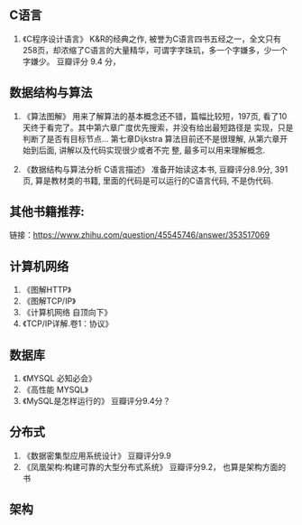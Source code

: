 ## C语言
1. 《C程序设计语言》
K&R的经典之作, 被誉为C语言四书五经之一，全文只有258页，却浓缩了C语言的大量精华，可谓字字珠玑，多一个字嫌多，少一个字嫌少。
豆瓣评分 9.4 分，

## 数据结构与算法
1. 《算法图解》 
用来了解算法的基本概念还不错，篇幅比较短，197页, 看了10天终于看完了。其中第六章广度优先搜索，并没有给出最短路径是
实现，只是判断了是否有目标节点...  第七章Dijkstra 算法目前还不是很理解, 从第六章开始到后面, 讲解以及代码实现很少或者不完
整, 最多可以用来理解概念.

2. 《数据结构与算法分析 C语言描述》
准备开始读这本书, 豆瓣评分8.9分, 391页, 算是教材类的书籍, 里面的代码是可以运行的C语言代码, 不是伪代码.

## 其他书籍推荐:
链接：https://www.zhihu.com/question/45545746/answer/353517069


## 计算机网络
1. 《图解HTTP》
2. 《图解TCP/IP》
3. 《计算机网络 自顶向下》
4. 《TCP/IP详解.卷1：协议》

## 数据库
1. 《MYSQL 必知必会》
2. 《高性能 MYSQL》
3. 《MySQL是怎样运行的》  豆瓣评分9.4分？


## 分布式
1. 《数据密集型应用系统设计》 豆瓣评分9.9
1. 《凤凰架构:构建可靠的大型分布式系统》 豆瓣评分9.2， 也算是架构方面的书


## 架构


